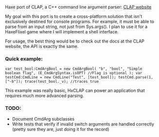 Haxe port of CLAP, a C++ command line argument parser:
[CLAP website](http://www.cs.bgu.ac.il/~cgproj/CLAP/)

My goal with this port is to create a cross-platform solution that isn't exclusively destined for console programs. For example, it must be able to parse from an input string, not just from Sys.args(). I plan to use it for a HaxeFlixel game where I will implement a shell interface.

For usage, the best thing would be to check out the docs at the CLAP website, the API is exactly the same.

### Quick example:
`var test_bool:CmdArgBool = new CmdArgBool(
			"b",
			"bool",
			"Simple boolean flag",
			(E_CmdArgSyntax.isOPT) //Flag is optional
			);
var testCmd:CmdLine = new CmdLine("Test", [test_bool]);
testCmd.parse(1, ["-b"]);
trace(test_bool._v); //traces true`

This example was really basic, HxCLAP can power an application that requires much more advanced parsing.

### TODO:
* Document CmdArg subclasses
* Write tests that verify if invalid switch arguments are handled correctly (pretty sure they are, just doing it for the record)
